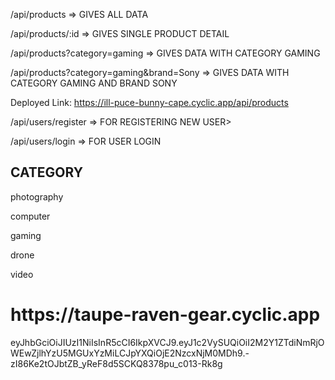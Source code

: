 <!-- GETTING DATA -->

<p>/api/products => GIVES ALL DATA</p>
<p>/api/products/:id => GIVES SINGLE PRODUCT DETAIL</p>
<p>/api/products?category=gaming => GIVES DATA WITH CATEGORY GAMING</p>
<p>/api/products?category=gaming&brand=Sony => GIVES DATA WITH CATEGORY GAMING AND BRAND SONY</p>

Deployed Link: https://ill-puce-bunny-cape.cyclic.app/api/products
<!-- LOGIN AND REGISTER -->


<p>/api/users/register => FOR REGISTERING NEW USER></p>
<p>/api/users/login => FOR USER LOGIN</p>

<h2>CATEGORY</h2>
<p>photography</p>
<p>computer</p>
<p>gaming</p>
<p>drone</p>
<p>video</p>

<h1>https://taupe-raven-gear.cyclic.app</h1>

eyJhbGciOiJIUzI1NiIsInR5cCI6IkpXVCJ9.eyJ1c2VySUQiOiI2M2Y1ZTdiNmRjOWEwZjlhYzU5MGUxYzMiLCJpYXQiOjE2NzcxNjM0MDh9.-zI86Ke2tOJbtZB_yReF8d5SCKQ8378pu_c013-Rk8g
